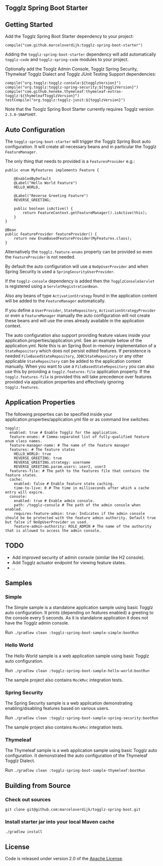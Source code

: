## Togglz Spring Boot Starter

## Getting Started

Add the Togglz Spring Boot Starter dependency to your project:

    compile("com.github.marceloverdijk:togglz-spring-boot-starter")

Adding the `togglz-spring-boot-starter` dependency will add automatically `togglz-code` and `togglz-spring-code` modules
to your project.

Optionally add the Tooglz Admin Console, Togglz Spring Security, Thymeleaf Togglz Dialect and Togglz JUnit Testing Support dependencies:

    compile("org.togglz:togglz-console:${togglzVersion}")
    compile("org.togglz:togglz-spring-security:${togglzVersion}")
    compile("com.github.heneke.thymeleaf:thymeleaf-extras-togglz:${thymeleafTogglzVersion}")
    testCompile("org.togglz:togglz-junit:${togglzVersion}")

Note that the Tooglz Spring Boot Starter currently requires Togglz version `2.3.0-SNAPSHOT`.

## Auto Configuration

The `togglz-spring-boot-starter` will trigger the Togglz Spring Boot auto configuration.
It will create all necessary beans and in particular the Togglz `FeatureManager`.

The only thing that needs to provided is a `FeaturesProvider` e.g.:

	public enum MyFeatures implements Feature {

	    @EnabledByDefault
	    @Label("Hello World Feature")
	    HELLO_WORLD,

	    @Label("Reverse Greeting Feature")
	    REVERSE_GREETING;

	    public boolean isActive() {
	        return FeatureContext.getFeatureManager().isActive(this);
	    }
	}

    @Bean
    public FeatureProvider featureProvider() {
        return new EnumBasedFeatureProvider(MyFeatures.class);
    }

Alternatively the `togglz.feature-enums` property can be provided so even the `FeatureProvider` is not needed.

By default the auto configuration will use a `NoOpUserProvider` and when Spring Security is used a
`SpringSecurityUserProvider`.

If the `togglz-console` dependency is added then the `TogglzConsoleServlet` is registered using a
`ServletRegistrationBean`.

Also any beans of type `ActivationStrategy` found in the application content will be added to the `FeatureManager`
automatically.

If you define a `UserProvider`, `StateRepository`, `ActivationStrategyProvider` or even a `FeatureManager` manually the
auto configuration will not create these beans and will use the ones already available in the application context.

The auto configuration also support providing feature values inside your application.properties/application.yml. See an
example below of the application.yml. Note this is an Spring Boot in-memory implementation of a `StateRepository` which
does not persist edited features. If persistence is needed `FileBasedStateRepository`, `JDBCStateRepository` or any
other applicable `StateRepository` can be added to the application context manually. When you want to use a
`FileBasedStateRepository` you can also use this by providing a `togglz.features-file` application property.
If the `togglz.features-file` is provided this will take precedence over features provided via application properties
and effectively ignoring `togglz.features`.

## Application Properties

The following properties can be specified inside your application.properties/application.yml file or as command line switches:

	togglz:
	  enabled: true # Enable Togglz for the application.
	  feature-enums: # Comma-separated list of fully-qualified feature enum class names.
	  feature-manager-name: # The name of the feature manager
	  features: # The feature states
	    HELLO_WORLD: true
	    REVERSE_GREETING: true
	    REVERSE_GREETING.strategy: username
	    REVERSE_GREETING.param.users: user2, user3
	  features-file: # The path to the features file that contains the feature states.
	  cache:
	    enabled: false # Enable feature state caching.
	    time-to-live: 0 # The time in milliseconds after which a cache entry will expire.
	  console:
	    enabled: true # Enable admin console.
	    path: /togglz-console # The path of the admin console when enabled.
	    requires-feature-admin: true: Indicates if the admin console should be be protected with the feature admin authority. Default true but false if NoOpUserProvider us used.
	    feature-admin-authority: ROLE_ADMIN # The name of the authority that is allowed to access the admin console.

## TODO

  * Add improved security of admin console (similar like H2 console).
  * Add Togglz actuator endpoint for viewing feature states.
  * ..

## Samples

### Simple

The Simple sample is a standalone application sample using basic Togglz auto configuration.
It prints (depending on features enabled) a greeting to the console every 5 seconds.
As it is standalone application it does not have the Togglz admin console.

Run `./gradlew clean :togglz-spring-boot-sample-simple:bootRun`

### Hello World

The Hello World sample is a web application sample using basic Togglz auto configuration.

Run `./gradlew clean :togglz-spring-boot-sample-hello-world:bootRun`

The sample project also contains `MockMvc` integration tests.

### Spring Security

The Spring Security sample is a web application demonstrating enabling/disabling features based on various users.

Run `./gradlew clean :togglz-spring-boot-sample-spring-security:bootRun`

The sample project also contains `MockMvc` integration tests.

### Thymeleaf

The Thymeleaf sample is a web application sample using basic Togglz auto configuration.
It demonstrated the auto configuration of the Thymeleaf Togglz Dialect.

Run `./gradlew clean :togglz-spring-boot-sample-thymeleaf:bootRun`

## Building from Source

### Check out sources

`git clone git@github.com:marceloverdijk/togglz-spring-boot.git`

### Install starter jar into your local Maven cache

`./gradlew install`

## License

Code is released under version 2.0 of the [Apache License][].

[Apache License]: http://www.apache.org/licenses/LICENSE-2.0
